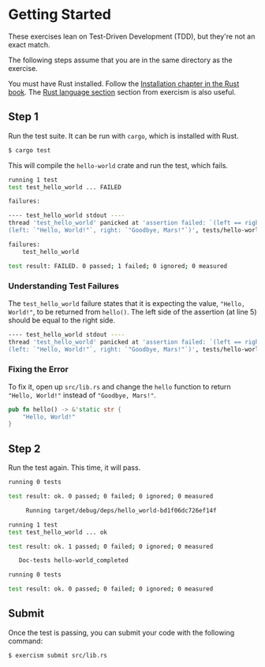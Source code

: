 # Getting Started

These exercises lean on Test-Driven Development (TDD), but they're not
an exact match.

The following steps assume that you are in the same directory as the exercise.

You must have Rust installed.
Follow the [Installation chapter in the Rust book](https://doc.rust-lang.org/book/ch01-01-installation.html).
The [Rust language section](http://exercism.io/languages/rust)
section from exercism is also useful.

## Step 1

Run the test suite. It can be run with `cargo`, which is installed with Rust.

```sh
$ cargo test
```

This will compile the `hello-world` crate and run the test, which fails.

```sh
running 1 test
test test_hello_world ... FAILED

failures:

---- test_hello_world stdout ----
thread 'test_hello_world' panicked at 'assertion failed: `(left == right)`
(left: `"Hello, World!"`, right: `"Goodbye, Mars!"`)', tests/hello-world_completed.rs:5

failures:
    test_hello_world

test result: FAILED. 0 passed; 1 failed; 0 ignored; 0 measured
```

### Understanding Test Failures

The `test_hello_world` failure states that it is expecting the value,
`"Hello, World!"`, to be returned from `hello()`.
The left side of the assertion (at line 5) should be equal to the right side.

```sh
---- test_hello_world stdout ----
thread 'test_hello_world' panicked at 'assertion failed: `(left == right)`
(left: `"Hello, World!"`, right: `"Goodbye, Mars!"`)', tests/hello-world_completed.rs:5
```

### Fixing the Error

To fix it, open up `src/lib.rs` and change the `hello` function to return
`"Hello, World!"` instead of `"Goodbye, Mars!"`.

```rust
pub fn hello() -> &'static str {
    "Hello, World!"
}
```

## Step 2

Run the test again. This time, it will pass.

```sh
running 0 tests

test result: ok. 0 passed; 0 failed; 0 ignored; 0 measured

     Running target/debug/deps/hello_world-bd1f06dc726ef14f

running 1 test
test test_hello_world ... ok

test result: ok. 1 passed; 0 failed; 0 ignored; 0 measured

   Doc-tests hello-world_completed

running 0 tests

test result: ok. 0 passed; 0 failed; 0 ignored; 0 measured
```

## Submit

Once the test is passing, you can submit your code with the following
command:

```sh
$ exercism submit src/lib.rs
```

